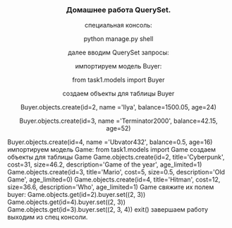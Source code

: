 <h3 align="center">Домашнее работа QuerySet. </h3>
<p align="center">специальная консоль:</p>
<p align="center">python manage.py shell</p>
<p align="center">далее вводим QuerySet запросы:</p>
<p align="center">импортируем модель Buyer:</p>
<p align="center">from task1.models import Buyer</p>
<p align="center">создаем объекты для таблицы Buyer</p>
<p align="center">Buyer.objects.create(id=2, name ='Ilya', balance=1500.05, age=24)</p>
<p align="center">Buyer.objects.create(id=3, name ='Terminator2000', balance=42.15, age=52)</p>
Buyer.objects.create(id=4, name ='Ubvator432', balance=0.5, age=16)
импортируем модель Game:
from task1.models import Game
создаем объекты для таблицы Game
Game.objects.create(id=2, title='Cyberpunk', cost=31, size=46.2, description='Game of the year', age_limited=1)
Game.objects.create(id=3, title='Mario', cost=5, size=0.5, description='Old Game', age_limited=0)
Game.objects.create(id=4, title='Hitman', cost=12, size=36.6, description='Who', age_limited=1)
Game свяжите их полем buyer: 
Game.objects.get(id=2).buyer.set((2, 3))
Game.objects.get(id=4).buyer.set((2, 3))
Game.objects.get(id=3).buyer.set((2, 3, 4))
exit() завершаем работу выходим из спец консоли.
